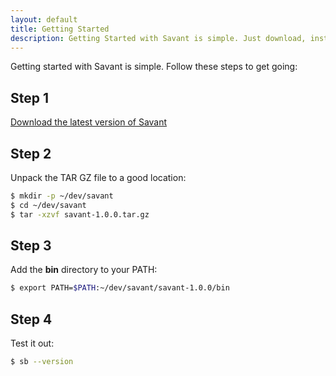 ```yaml
---
layout: default
title: Getting Started
description: Getting Started with Savant is simple. Just download, install and go!
---
```


Getting started with Savant is simple. Follow these steps to get going:

## Step 1

[Download the latest version of Savant](https://repository.savantbuild.org/org/savantbuild/savant-core/1.0.0/savant-1.0.0.tar.gz)

## Step 2

Unpack the TAR GZ file to a good location:

~~~~ bash
$ mkdir -p ~/dev/savant
$ cd ~/dev/savant
$ tar -xzvf savant-1.0.0.tar.gz
~~~~

## Step 3

Add the **bin** directory to your PATH:
 
~~~~ bash
$ export PATH=$PATH:~/dev/savant/savant-1.0.0/bin
~~~~

## Step 4

Test it out:

~~~~ bash
$ sb --version
~~~~
